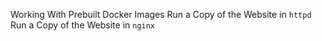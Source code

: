 Working With Prebuilt Docker Images
Run a Copy of the Website in `httpd`
Run a Copy of the Website in `nginx`
